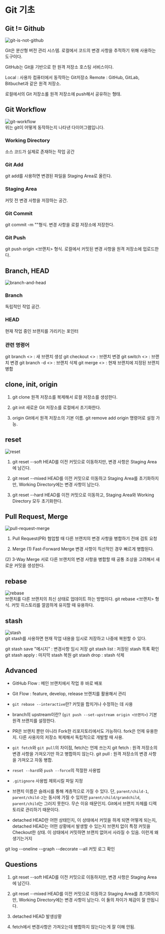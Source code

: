 # Git 기초

## Git != Github
![git-is-not-github](https://user-images.githubusercontent.com/51331195/160232512-3d6686ca-4ae3-4f11-a8d7-c893c0a7526a.png)  

Git은 분산형 버전 관리 시스템. 로컬에서 코드의 변경 사항을 추적하기 위해 사용하는 도구이다.

GitHub는 Git을 기반으로 한 원격 저장소 호스팅 서비스이다.

Local : 사용자 컴퓨터에서 동작하는 Git저장소
Remote : GitHub, GitLab, Bitbuchet과 같은 원격 저장소.

로컬에서의 Git 저장소롤 원격 저장소에 push해서 공유하는 형태.

## Git Workflow
![git-workflow](https://cdn-media-1.freecodecamp.org/images/1*iL2J8k4ygQlg3xriKGimbQ.png)  
위는 git이 어떻게 동작하는지 나타낸 다이어그램입니다.  

### Working Directory
소스 코드가 실제로 존재하는 작업 공간

### Git Add
git add를 사용하면 변경된 파일을 Staging Area로 올린다.

### Staging Area
커밋 전 변경 사항을 저장하는 공간.

### Git Commit
git commit -m ""형식. 변경 사항을 로컬 저장소에 저장한다.

### Git Push
git push origin <브랜치> 형식. 로컬에서 커밋된 변경 사항을 원격 저장소에 업로드한다.

## Branch, HEAD
![branch-and-head](https://ihatetomatoes.net/wp-content/uploads/2020/04/07-head-pointer.png)  
### Branch
독립적인 작업 공간.

### HEAD
현재 작업 중인 브랜치를 가리키는 포인터

### 관련 명령어
git branch <> : 새 브랜치 생성
git checkout <> : 브랜치 변경
git switch <> : 브랜치 변경
git branch -d <> : 브랜치 삭제
git merge <> : 현재 브랜치에 지정된 브랜치 병합

## clone, init, origin
1. git clone
원격 저장소를 복제해서 로컬 저장소를 생성한다.

2. git init
새로운 Git 저장소를 로컬에서 초기화한다.

3. origin
Git에서 원격 저장소의 기본 이름. git remove add origin <url>명령어로 설정 가능.

## reset
![reset](https://user-images.githubusercontent.com/51331195/160235594-8836570b-e8bf-484a-bb92-b2bd6d873066.png)  
1. git reset --soft
HEAD를 이전 커밋으로 이동하지만, 변경 사항은 Staging Area에 남긴다.

2. git reset --mixed
HEAD를 이전 커밋으로 이동하고 Staging Area를 초기화하지만, Working Directory에는 변경 사항이 남는다.

3. git reset --hard
HEAD를 이전 커밋으로 이동하고, Staging Area와 Working Directory 모두 초기화한다.

## Pull Request, Merge
![pull-request-merge](https://atlassianblog.wpengine.com/wp-content/uploads/bitbucket411-blog-1200x-branches2.png)  
1. Pull Request(PR)
협업할 때 다른 브랜치의 변경 사항을 병합하기 전에 검토 요청

2. Merge
(1) Fast-Forward Merge
변경 사항이 직선적인 경우 빠르게 병합된다.

(2) 3-Way Merge
서로 다른 브랜치의 변경 사항을 병합할 때 공통 조상을 고려해서 새로운 커밋을 생성한다.

## rebase
![rebase](https://user-images.githubusercontent.com/51331195/160234052-7fe70f85-5906-4474-b809-782adae92b3c.png)  
브랜치를 다른 브랜치의 최신 상태로 업데이트 하는 방법이다.
git rebase <브랜치> 형식.
커밋 히스토리를 깔끔하게 유지할 때 유용하다.

## stash
![stash](https://d8it4huxumps7.cloudfront.net/bites/wp-content/banners/2023/4/642a663eaff96_git_stash.png)  
git stash를 사용하면 현재 작업 내용을 임시로 저장하고 나중에 복원할 수 있다.

git stash save "메시지" : 변경사항 임시 저장
git stash list : 저장된 stash 목록 확인
git stash apply : 마지막 stash 복원
git stash drop : stash 삭제

## Advanced
- GitHub Flow : 메인 브랜치에서 작업 후 바로 배포
- Git Flow : feature, develop, release 브랜치를 활용해서 관리

- `git rebase --interactive`란?
커밋을 합치거나 수정하는 데 사용

- branch의 upstream이란? (`git push --set-upstream origin <브랜치>`)
기본 원격 브랜치를 설정한다.

- PR은 브랜치 뿐만 아니라 Fork한 리포지토리에서도 가능하다. fork은 언제 유용한지. 
다른 사용자의 저장소 복제해서 독립적으로 개발할 때 사용.

- `git fetch`와 `git pull`의 차이점, fetch는 언제 쓰는지
git fetch : 원격 저장소의 변경 사항을 가져오기만 하고 병합하지 않는다.
git pull : 원격 저장소의 변경 사항을 가져오고 자동 병합.

- `reset --hard`와 `push --force`의 적절한 사용법
- `.gitignore` 사용법
제외시킬 파일 지정

- 브랜치 이름은 슬래시를 통해 계층적으로 가질 수 있다. 단, `parent/child-1`, `parent/child-2`는 동시에 가질 수 있지만 `parent/child/grandchild`, `parent/child`는 그러지 못한다. 무슨 이유 때문인지.
Git에서 브랜치 자체를 디렉토리로 관리하기 때문이다.

- detached HEAD란 어떤 상태인지, 이 상태에서 커밋을 하게 되면 어떻게 되는지, detached HEAD는 어떤 상황에서 발생할 수 있는지
브랜치 없이 특정 커밋을 Checkout한 상태. 이 상태에서 커밋하면 브랜치 없어서 사라질 수 있음. 이런게 왜 생기는거지

git log --oneline --graph --decorate --all
커밋 로그 확인

## Questions
1. git reset --soft
HEAD를 이전 커밋으로 이동하지만, 변경 사항은 Staging Area에 남긴다.

2. git reset --mixed
HEAD를 이전 커밋으로 이동하고 Staging Area를 초기화하지만, Working Directory에는 변경 사항이 남는다.
이 둘의 차이가 체감이 잘 안됩니다.

3. detached HEAD 발생상황

4. fetch에서 변경사항은 가져오는데 병합하지 않는다는게 잘 이해 안됨.